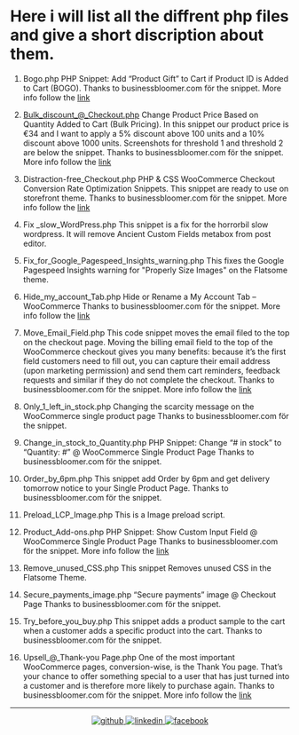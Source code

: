 # Here i will list all the diffrent php files and give a short discription about them.

1. Bogo.php
    PHP Snippet: Add “Product Gift” to Cart if Product ID is Added to Cart (BOGO).
    Thanks to businessbloomer.com för the snippet. More info follow the [link](https://www.businessbloomer.com/woocommerce-buy-1-product-add-free-product-cart-programmatically/)

2. Bulk_discount_@_Checkout.php
Change Product Price Based on Quantity Added to Cart (Bulk Pricing).
In this snippet our product price is €34 and I want to apply a 5% discount above 100 units and a 10% discount above 1000 units. Screenshots for threshold 1 and threshold 2 are below the snippet.
Thanks to businessbloomer.com för the snippet. More info follow the [link](https://www.businessbloomer.com/woocommerce-bulk-dynamic-pricing-without-a-plugin/)

3. Distraction-free_Checkout.php
PHP & CSS WooCommerce Checkout Conversion Rate Optimization Snippets. This snippet are ready to use on storefront theme.
Thanks to businessbloomer.com för the snippet. More info follow the [link](https://www.businessbloomer.com/woocommerce-how-to-customize-checkout-for-conversions/)

4. Fix _slow_WordPress.php
This snippet is a fix for the horrorbil slow wordpress. It will remove Ancient Custom Fields metabox from post editor.

5. Fix_for_Google_Pagespeed_Insights_warning.php
This fixes the Google Pagespeed Insights warning for "Properly Size Images" on the Flatsome theme.

6. Hide_my_account_Tab.php
Hide or Rename a My Account Tab – WooCommerce
Thanks to businessbloomer.com för the snippet. More info follow the [link](https://www.businessbloomer.com/woocommerce-hide-rename-account-tab/)

7. Move_Email_Field.php
This code snippet moves the email filed to the top on the checkout page.
Moving the billing email field to the top of the WooCommerce checkout gives you many benefits: because it’s the first field customers need to fill out, you can capture their email address (upon marketing permission) and send them cart reminders, feedback requests and similar if they do not complete the checkout.
Thanks to businessbloomer.com för the snippet. More info follow the [link](https://www.businessbloomer.com/woocommerce-move-email-field-to-top-checkout/)

8. Only_1_left_in_stock.php
Changing the scarcity message on the WooCommerce single product page
Thanks to businessbloomer.com för the snippet.

9. Change_in_stock_to_Quantity.php
PHP Snippet: Change “# in stock” to “Quantity: #” @ WooCommerce Single Product Page
Thanks to businessbloomer.com för the snippet.

10. Order_by_6pm.php
This snippet add Order by 6pm and get delivery tomorrow notice to your Single Product Page.
Thanks to businessbloomer.com för the snippet.

11. Preload_LCP_Image.php
This is a Image preload script.

12. Product_Add-ons.php
PHP Snippet: Show Custom Input Field @ WooCommerce Single Product Page
Thanks to businessbloomer.com för the snippet. More info follow the [link](https://www.businessbloomer.com/woocommerce-product-add-ons-without-plugin/)

13. Remove_unused_CSS.php
This snippet Removes unused CSS in the Flatsome Theme.

14. Secure_payments_image.php
“Secure payments” image @ Checkout Page
Thanks to businessbloomer.com för the snippet.

15. Try_before_you_buy.php
This snippet adds a product sample to the cart when a customer adds a specific product into the cart.
Thanks to businessbloomer.com för the snippet.

16. Upsell_@_Thank-you Page.php
One of the most important WooCommerce pages, conversion-wise, is the Thank You page. That’s your chance to offer something special to a user that has just turned into a customer and is therefore more likely to purchase again.
Thanks to businessbloomer.com för the snippet. More info follow the [link](https://www.businessbloomer.com/woocommerce-display-product-up-sells-thank-you-page/)

---

<div align="center">
<a href="https://github.com/The-R4V3N" target="_blank">
<img src=https://img.shields.io/badge/github-%2324292e.svg?&style=for-the-badge&logo=github&logoColor=white alt=github style="margin-bottom: 5px;" />
</a>
<a href="https://linkedin.com/in/oliver-joisten" target="_blank">
<img src=https://img.shields.io/badge/linkedin-%231E77B5.svg?&style=for-the-badge&logo=linkedin&logoColor=white alt=linkedin style="margin-bottom: 5px;" />
</a>
<a href="https://www.facebook.com/oliver.joisten" target="_blank">
<img src=https://img.shields.io/badge/facebook-%232E87FB.svg?&style=for-the-badge&logo=facebook&logoColor=white alt=facebook style="margin-bottom: 5px;" />
</a>  
</div>  
